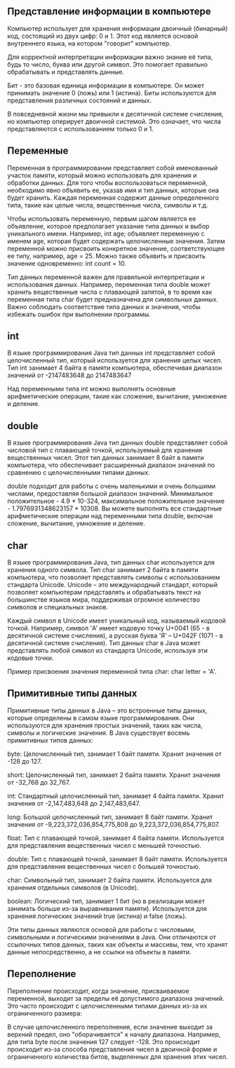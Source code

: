 ## Представление информации в компьютере

Компьютер использует для хранения информации двоичный (бинарный) код, состоящий из двух цифр: 0 и 1.
Этот код является основой внутреннего языка, на котором "говорит" компьютер. 

Для корректной интерпретации информации важно знание её типа, будь то число, буква или другой символ.
Это помогает правильно обрабатывать и представлять данные.

Бит - это базовая единица информации в компьютере. Он может принимать значение 0 (ложь) или 1 (истина).
Биты используются для представления различных состояний и данных.

В повседневной жизни мы привыкли к десятичной системе счисления, но компьютер оперирует двоичной системой.
Это означает, что числа представляются с использованием только 0 и 1.

## Переменные

Переменная в программировании представляет собой именованный участок памяти, который можно использовать для хранения и обработки данных.
Для того чтобы воспользоваться переменной, необходимо явно объявить ее, указав имя и тип данных, которые она будет хранить.
Каждая переменная содержит данные определенного типа, такие как целые числа, вещественные числа, символы и т.д.

Чтобы использовать переменную, первым шагом является ее объявление, которое предполагает указание типа данных и выбор уникального имени.
Например, int age; объявляет переменную с именем age, которая будет содержать целочисленные значения.
Затем переменной можно присвоить конкретное значение, соответствующее ее типу, например, age = 25.
Можно также объявить и присвоить значение одновременно: int count = 10.

Тип данных переменной важен для правильной интерпретации и использования данных. Например, переменная типа double
может хранить вещественные числа с плавающей запятой, в то время как переменная типа char будет предназначена для символьных данных.
Важно соблюдать соответствие типа данных и значения, чтобы избежать ошибок при выполнении программы.

## int

В языке программирования Java тип данных int представляет собой целочисленный тип, который используется для хранения целых чисел.
Тип int занимает 4 байта в памяти компьютера, обеспечивая диапазон значений от -2147483648 до 2147483647

Над переменными типа int можно выполнять основные арифметические операции, такие как сложение, вычитание, умножение и деление.

## double

В языке программирования Java тип данных double представляет собой числовой тип с плавающей точкой, используемый для хранения вещественных чисел.
Этот тип данных занимает 8 байт в памяти компьютера, что обеспечивает расширенный диапазон значений по сравнению с целочисленными типами данных.

double подходит для работы с очень маленькими и очень большими числами, предоставляя большой диапазон значений.
Минимальное положительное - 4.9 * 10-324, максимальное положительное значение - 1.7976931348623157 * 10308.
Вы можете выполнять все стандартные арифметические операции над переменными типа double, включая сложение, вычитание, умножение и деление. 

## char

В языке программирования Java, тип данных char используется для хранения одного символа.
Тип char занимает 2 байта в памяти компьютера, что позволяет представлять символы с использованием стандарта Unicode.
Unicode – это международный стандарт, который позволяет компьютерам представлять и обрабатывать текст на большинстве языков мира,
поддерживая огромное количество символов и специальных знаков.

Каждый символ в Unicode имеет уникальный код, называемый кодовой точкой.
Например, символ 'A' имеет кодовую точку U+0041 (65 - в десятичной системе счисления), а русская буква 'Я' – U+042F (1071 - в десятичной системе счисления).
Тип данных char в Java может представлять любой символ из стандарта Unicode, используя эти кодовые точки.

Пример присвоения значения переменной типа char: char letter = 'A'.

## Примитивные типы данных

Примитивные типы данных в Java – это встроенные типы данных, которые определены в самом языке программирования.
Они используются для хранения простых значений, таких как числа, символы и логические значения.
В Java существует восемь примитивных типов данных:

byte: Целочисленный тип, занимает 1 байт памяти. Хранит значения от -128 до 127.

short: Целочисленный тип, занимает 2 байта памяти. Хранит значения от -32,768 до 32,767.

int: Стандартный целочисленный тип, занимает 4 байта памяти. Хранит значения от -2,147,483,648 до 2,147,483,647.

long: Большой целочисленный тип, занимает 8 байт памяти. Хранит значения от -9,223,372,036,854,775,808 до 9,223,372,036,854,775,807.

float: Тип с плавающей точкой, занимает 4 байта памяти. Используется для представления вещественных чисел с меньшей точностью.

double: Тип с плавающей точкой, занимает 8 байт памяти. Используется для представления вещественных чисел с большей точностью.

char: Символьный тип, занимает 2 байта памяти. Используется для хранения отдельных символов (в Unicode).

boolean: Логический тип, занимает 1 бит (но в реализации может занимать больше из-за выравнивания памяти). Используется для хранения логических значений true (истина) и false (ложь).

Эти типы данных являются основой для работы с числовыми, символьными и логическими значениями в Java.
Они отличаются от ссылочных типов данных, таких как объекты и массивы, тем, что хранят данные непосредственно, а не ссылки на объекты в памяти.

## Переполнение

Переполнение происходит, когда значение, присваиваемое переменной, выходит за пределы её допустимого диапазона значений.
Это часто происходит с целочисленными типами данных из-за их ограниченного размера:

В случае целочисленного переполнения, если значение выходит за верхний предел, оно "оборачивается" к началу диапазона.
Например, для типа byte после значения 127 следует -128. Это происходит происходит из-за способа представления чисел в двоичной форме
и ограниченного количества битов, выделенных для хранения этих чисел.

## 